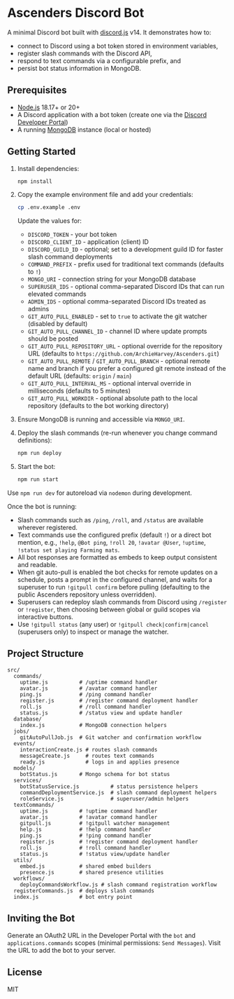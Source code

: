 # Ascenders Discord Bot

A minimal Discord bot built with [discord.js](https://discord.js.org/) v14. It demonstrates how to:

- connect to Discord using a bot token stored in environment variables,
- register slash commands with the Discord API,
- respond to text commands via a configurable prefix, and
- persist bot status information in MongoDB.

## Prerequisites

- [Node.js](https://nodejs.org/) 18.17+ or 20+
- A Discord application with a bot token (create one via the [Discord Developer Portal](https://discord.com/developers/applications))
- A running [MongoDB](https://www.mongodb.com/) instance (local or hosted)

## Getting Started

1. Install dependencies:
   ```bash
   npm install
   ```

2. Copy the example environment file and add your credentials:
   ```bash
   cp .env.example .env
   ```
   Update the values for:
   - `DISCORD_TOKEN` - your bot token
   - `DISCORD_CLIENT_ID` - application (client) ID
   - `DISCORD_GUILD_ID` - optional; set to a development guild ID for faster slash command deployments
   - `COMMAND_PREFIX` - prefix used for traditional text commands (defaults to `!`)
   - `MONGO_URI` - connection string for your MongoDB database
   - `SUPERUSER_IDS` - optional comma-separated Discord IDs that can run elevated commands
   - `ADMIN_IDS` - optional comma-separated Discord IDs treated as admins
   - `GIT_AUTO_PULL_ENABLED` - set to `true` to activate the git watcher (disabled by default)
   - `GIT_AUTO_PULL_CHANNEL_ID` - channel ID where update prompts should be posted
   - `GIT_AUTO_PULL_REPOSITORY_URL` - optional override for the repository URL (defaults to `https://github.com/ArchieHarvey/Ascenders.git`)
   - `GIT_AUTO_PULL_REMOTE` / `GIT_AUTO_PULL_BRANCH` - optional remote name and branch if you prefer a configured git remote instead of the default URL (defaults: `origin` / `main`)
   - `GIT_AUTO_PULL_INTERVAL_MS` - optional interval override in milliseconds (defaults to 5 minutes)
   - `GIT_AUTO_PULL_WORKDIR` - optional absolute path to the local repository (defaults to the bot working directory)

3. Ensure MongoDB is running and accessible via `MONGO_URI`.

4. Deploy the slash commands (re-run whenever you change command definitions):
   ```bash
   npm run deploy
   ```

5. Start the bot:
   ```bash
   npm run start
   ```

Use `npm run dev` for autoreload via `nodemon` during development.

Once the bot is running:

- Slash commands such as `/ping`, `/roll`, and `/status` are available wherever registered.
- Text commands use the configured prefix (default `!`) or a direct bot mention, e.g., `!help`, `@Bot ping`, `!roll 20`, `!avatar @User`, `!uptime`, `!status set playing Farming mats`.
- All bot responses are formatted as embeds to keep output consistent and readable.
- When git auto-pull is enabled the bot checks for remote updates on a schedule, posts a prompt in the configured channel, and waits for a superuser to run `!gitpull confirm` before pulling (defaulting to the public Ascenders repository unless overridden).
- Superusers can redeploy slash commands from Discord using `/register` or `!register`, then choosing between global or guild scopes via interactive buttons.
- Use `!gitpull status` (any user) or `!gitpull check|confirm|cancel` (superusers only) to inspect or manage the watcher.

## Project Structure

```
src/
  commands/
    uptime.js          # /uptime command handler
    avatar.js          # /avatar command handler
    ping.js            # /ping command handler
    register.js        # /register command deployment handler
    roll.js            # /roll command handler
    status.js          # /status view and update handler
  database/
    index.js           # MongoDB connection helpers
  jobs/
    gitAutoPullJob.js  # Git watcher and confirmation workflow
  events/
    interactionCreate.js # routes slash commands
    messageCreate.js     # routes text commands
    ready.js             # logs in and applies presence
  models/
    botStatus.js       # Mongo schema for bot status
  services/
    botStatusService.js          # status persistence helpers
    commandDeploymentService.js  # slash command deployment helpers
    roleService.js               # superuser/admin helpers
  textCommands/
    uptime.js          # !uptime command handler
    avatar.js          # !avatar command handler
    gitpull.js         # !gitpull watcher management
    help.js            # !help command handler
    ping.js            # !ping command handler
    register.js        # !register command deployment handler
    roll.js            # !roll command handler
    status.js          # !status view/update handler
  utils/
    embed.js           # shared embed builders
    presence.js        # shared presence utilities
  workflows/
    deployCommandsWorkflow.js # slash command registration workflow
  registerCommands.js  # deploys slash commands
  index.js             # bot entry point
```

## Inviting the Bot

Generate an OAuth2 URL in the Developer Portal with the `bot` and `applications.commands` scopes (minimal permissions: `Send Messages`). Visit the URL to add the bot to your server.

## License

MIT
